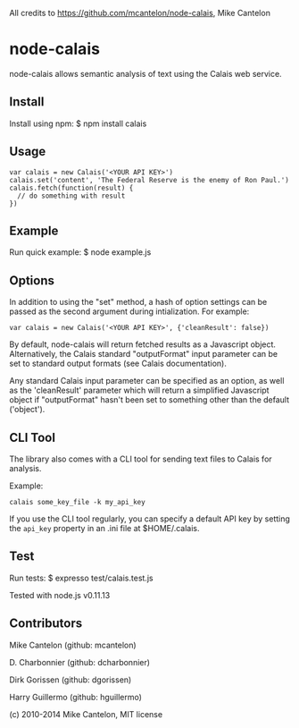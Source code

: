 All credits to https://github.com/mcantelon/node-calais, Mike Cantelon


# node-calais #

node-calais allows semantic analysis of text using the Calais web service.

## Install ##

Install using npm:
    $ npm install calais

## Usage ##

    var calais = new Calais('<YOUR API KEY>')
    calais.set('content', 'The Federal Reserve is the enemy of Ron Paul.')
    calais.fetch(function(result) {
      // do something with result
    })

## Example ##

Run quick example:
    $ node example.js

## Options ##

In addition to using the "set" method, a hash of option settings can be passed
as the second argument during intialization. For example:

    var calais = new Calais('<YOUR API KEY>', {'cleanResult': false})

By default, node-calais will return fetched results as a Javascript object.
Alternatively, the Calais standard "outputFormat" input parameter can be set to
standard output formats (see Calais documentation).

Any standard Calais input parameter can be specified as an option, as well as
the 'cleanResult' parameter which will return a simplified Javascript object if
"outputFormat" hasn't been set to something other than the default ('object').

## CLI Tool ##

The library also comes with a CLI tool for sending text files to Calais for
analysis.

Example:

    calais some_key_file -k my_api_key

If you use the CLI tool regularly, you can specify a default API key by setting
the `api_key` property in an .ini file at $HOME/.calais.

## Test ##

Run tests:
    $ expresso test/calais.test.js

Tested with node.js v0.11.13

## Contributors ##

Mike Cantelon (github: mcantelon)

D. Charbonnier (github: dcharbonnier)

Dirk Gorissen (github: dgorissen)

Harry Guillermo (github: hguillermo)

(c) 2010-2014 Mike Cantelon, MIT license
